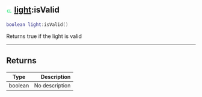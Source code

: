 ## ![client](../../.gitbook/assets/client.png) [light](https://iaswiki.rawr.dev/readme/light):isValid

```lua
boolean light:isValid()
```

Returns true if the light is valid

------
## Returns

| Type   | Description |
| ------ | ----------: |
| boolean | No description |

